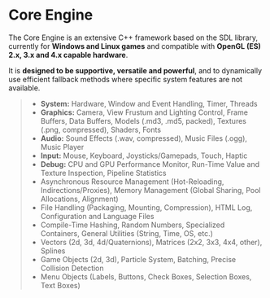 # Core Engine

The Core Engine is an extensive C++ framework based on the SDL library, currently for **Windows and Linux games** and compatible with **OpenGL (ES) 2.x, 3.x and 4.x capable hardware**.

It is **designed to be supportive, versatile and powerful**, and to dynamically use efficient fallback methods where specific system features are not available.

> - **System:** Hardware, Window and Event Handling, Timer, Threads
> - **Graphics:** Camera, View Frustum and Lighting Control, Frame Buffers, Data Buffers, Models (.md3, .md5, packed), Textures (.png, compressed), Shaders, Fonts
> - **Audio:** Sound Effects (.wav, compressed), Music Files (.ogg), Music Player
> - **Input:** Mouse, Keyboard, Joysticks/Gamepads, Touch, Haptic
> - **Debug:** CPU and GPU Performance Monitor, Run-Time Value and Texture Inspection, Pipeline Statistics
> - Asynchronous Resource Management (Hot-Reloading, Indirections/Proxies), Memory Management (Global Sharing, Pool Allocations, Alignment)
> - File Handling (Packaging, Mounting, Compression), HTML Log, Configuration and Language Files
> - Compile-Time Hashing, Random Numbers, Specialized Containers, General Utilities (String, Time, OS, etc.)
> - Vectors (2d, 3d, 4d/Quaternions), Matrices (2x2, 3x3, 4x4, other), Splines
> - Game Objects (2d, 3d), Particle System, Batching, Precise Collision Detection
> - Menu Objects (Labels, Buttons, Check Boxes, Selection Boxes, Text Boxes)
